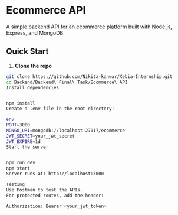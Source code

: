 # Ecommerce API

A simple backend API for an ecommerce platform built with Node.js, Express, and MongoDB.


##  Quick Start

1. **Clone the repo**
```bash
git clone https://github.com/Nikita-kanwar/Xebia-Internship.git
cd Backend/Backend\ Final\ Task/Ecommerce\ API
Install dependencies


npm install
Create a .env file in the root directory:

env
PORT=3000
MONGO_URI=mongodb://localhost:27017/ecommerce
JWT_SECRET=your_jwt_secret
JWT_EXPIRE=1d
Start the server


npm run dev   
npm start    
Server runs at: http://localhost:3000

Testing
Use Postman to test the APIs.
For protected routes, add the header:

Authorization: Bearer <your_jwt_token>
